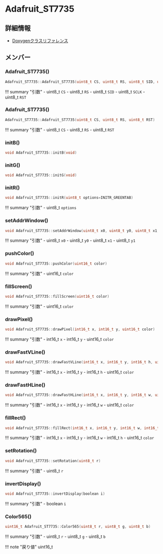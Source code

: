 # Adafruit_ST7735



## 詳細情報

- [Doxygenクラスリファレンス](https://lang-ship.com/reference/Arduino/1.8.9/class_adafruit___s_t7735.html)

## メンバー

### Adafruit_ST7735()



```c
Adafruit_ST7735::Adafruit_ST7735(uint8_t CS, uint8_t RS, uint8_t SID, uint8_t SCLK, uint8_t RST)
```

!!! summary "引数"
	- uint8_t `CS` 
	- uint8_t `RS` 
	- uint8_t `SID` 
	- uint8_t `SCLK` 
	- uint8_t `RST` 



### Adafruit_ST7735()



```c
Adafruit_ST7735::Adafruit_ST7735(uint8_t CS, uint8_t RS, uint8_t RST)
```

!!! summary "引数"
	- uint8_t `CS` 
	- uint8_t `RS` 
	- uint8_t `RST` 



### initB()



```c
void Adafruit_ST7735::initB(void)
```



### initG()



```c
void Adafruit_ST7735::initG(void)
```



### initR()



```c
void Adafruit_ST7735::initR(uint8_t options=INITR_GREENTAB)
```

!!! summary "引数"
	- uint8_t `options` 



### setAddrWindow()



```c
void Adafruit_ST7735::setAddrWindow(uint8_t x0, uint8_t y0, uint8_t x1, uint8_t y1)
```

!!! summary "引数"
	- uint8_t `x0` 
	- uint8_t `y0` 
	- uint8_t `x1` 
	- uint8_t `y1` 



### pushColor()



```c
void Adafruit_ST7735::pushColor(uint16_t color)
```

!!! summary "引数"
	- uint16_t `color` 



### fillScreen()



```c
void Adafruit_ST7735::fillScreen(uint16_t color)
```

!!! summary "引数"
	- uint16_t `color` 



### drawPixel()



```c
void Adafruit_ST7735::drawPixel(int16_t x, int16_t y, uint16_t color)
```

!!! summary "引数"
	- int16_t `x` 
	- int16_t `y` 
	- uint16_t `color` 



### drawFastVLine()



```c
void Adafruit_ST7735::drawFastVLine(int16_t x, int16_t y, int16_t h, uint16_t color)
```

!!! summary "引数"
	- int16_t `x` 
	- int16_t `y` 
	- int16_t `h` 
	- uint16_t `color` 



### drawFastHLine()



```c
void Adafruit_ST7735::drawFastHLine(int16_t x, int16_t y, int16_t w, uint16_t color)
```

!!! summary "引数"
	- int16_t `x` 
	- int16_t `y` 
	- int16_t `w` 
	- uint16_t `color` 



### fillRect()



```c
void Adafruit_ST7735::fillRect(int16_t x, int16_t y, int16_t w, int16_t h, uint16_t color)
```

!!! summary "引数"
	- int16_t `x` 
	- int16_t `y` 
	- int16_t `w` 
	- int16_t `h` 
	- uint16_t `color` 



### setRotation()



```c
void Adafruit_ST7735::setRotation(uint8_t r)
```

!!! summary "引数"
	- uint8_t `r` 



### invertDisplay()



```c
void Adafruit_ST7735::invertDisplay(boolean i)
```

!!! summary "引数"
	- boolean `i` 



### Color565()



```c
uint16_t Adafruit_ST7735::Color565(uint8_t r, uint8_t g, uint8_t b)
```

!!! summary "引数"
	- uint8_t `r` 
	- uint8_t `g` 
	- uint8_t `b` 

!!! note "戻り値"
	uint16_t



